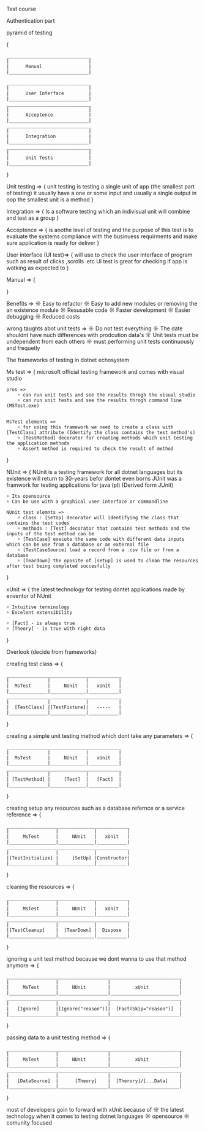 Test course

Authentication part

pyramid of testing 

{
  
    _______________________________
    |                             |
    |      Manual                 |
    |_____________________________|
  
    _______________________________
    |                             |
    |      User Interface         |
    |_____________________________|
    _______________________________
    |                             |
    |      Acceptence             |
    |_____________________________|
    _______________________________
    |                             |
    |      Integration            |
    |_____________________________|
    _______________________________
    |                             |
    |      Unit Tests             |
    |_____________________________|
}

 Unit testing =>
 {
     unit testing is testing a single unit of app (the smallest part of testing)
     it usually have a one or some input and usually a single output
     in oop the smallest unit is a method
 }

 Integration =>
 {
     Is a software testing which an indivisual unit will combine and test as a group
 }

Acceptence =>
{
    is anothe level of testing and the purpose of this test is to evaluate the systems compliance with the businuess requirments
    and make sure application is ready for deliver
}

User interface (UI test)=>
{
    will use to check the user interface of program such as result of clicks ,scrolls .etc 
    Ui test is great for checking if app is wotking as expected to
}

Manual =>
{

}

Benefits =>
    ☼ Easy to refactor
    ☼ Easy to add new modules or removing the an existence module
    ☼ Resusable code
    ☼ Faster development
    ☼ Easier debugging
    ☼ Reduced costs

wrong taughts abot unit tests =>
    ☼ Do not test everything
    ☼ The date shouldnt have nuch differences with prodcution data's
    ☼ Unit tests must be undependent from each others
    ☼ must performing unit tests continuously and frequetly

The frameworks of testing in dotnet echosystem

Ms test =>
{
    microsoft official testing framework and comes with visual studio

    pros =>
        ☼ can run unit tests and see the results throgh the visual studio 
        ☼ can run unit tests and see the results throgh command line (MSTest.exe)
    
    
    MsTest elements =>
        ☼ for using this framework we need to create a class with [TestClass] attribute (Identify the class contains the test method's)
        ☼ [TestMethod] decorator for creating methods which unit testing the application methods 
        ☼ Assert method is required to check the result of method 
}

NUnit =>
{
    NUnit is a testing framework for all dotnet languages but its existence will return to 30-years befor dontet even borns
    JUnit was a framwork for testing applications for java (pl)
    (Derived form JUnit)

    ☼ Its opensource
    ☼ Can be use with a graphical user interface or commandline

    NUnit test elemnts =>
        ☼ class : [SetUp] decorator will identifying the class that contains the test codes
        ☼ methods : [Test] decorator that contains test methods and the inputs of the test method can be 
        ☼ [TestCase] execute the same code with different data inputs which can be use from a database or an external file 
        ☼ [TestCaseSource] load a record from a .csv file or from a database 
        ☼ [Teardown] the oposite of [setup] is used to clean the resources after test being completed succesfully
}

xUnit =>
{
    the latest technology for testing dontet applications 
    made by enventor of NUnit
    
    ☼ Intuitive terminology 
    ☼ Excelent extensibility

    ☼ [Fact] - is always true
    ☼ [Theory] - is true with right data

}

Overlook (decide from frameworks)

creating test class =>
{
  
    __________________________________________
    |              |             |           |    
    |  MsTest      |     NUnit   |   xUnit   |              
    |______________|_____________|___________|    
    __________________________________________
    |              |             |           |    
    |  [TestClass] |[TestFixture]|   -----   |              
    |______________|_____________|___________|    
}

creating a simple unit testing method which dont take any parameters =>
{
 
    __________________________________________
    |              |             |           |    
    |  MsTest      |     NUnit   |   xUnit   |              
    |______________|_____________|___________|    
    __________________________________________
    |              |             |           |     
    | [TestMethod] |     [Test]  |   [Fact]  |              
    |______________|_____________|___________|    
}

creating setup any resources such as a database refernce or a service reference =>
{
 
    _____________________________________________
    |                 |             |           |    
    |     MsTest      |     NUnit   |   xUnit   |              
    |_________________|_____________|___________|    
    _____________________________________________
    |                 |             |           |     
    |[TestInitialize] |     [SetUp] |Constructor|              
    |_________________|_____________|___________|    
} 

cleaning the resources =>
{

    _____________________________________________
    |                 |             |           |    
    |     MsTest      |     NUnit   |   xUnit   |              
    |_________________|_____________|___________|    
    _____________________________________________
    |                 |             |           |     
    |[TestCleanup]    |  [TearDown] |  Dispose  |              
    |_________________|_____________|___________|    
} 

ignoring a unit test method because we dont wanna to use that method anymore =>
{
   
    ________________________________________________________________
    |                 |                  |                         |    
    |     MsTest      |     NUnit        |         xUnit           |              
    |_________________|__________________|_________________________|    
    ________________________________________________________________
    |                 |                  |                         |     
    |   [Ignore]      |[Ignore("reason")]|  [Fact(Skip="reason")]  |              
    |_________________|__________________|_________________________|    
} 

passing data to a unit testing method =>
{
   
    ________________________________________________________________
    |                 |                  |                         |    
    |     MsTest      |     NUnit        |         xUnit           |              
    |_________________|__________________|_________________________|    
    ________________________________________________________________
    |                 |                  |                         |     
    |   [DataSource]  |      [Theory]    |  [Therory]/[...Data]    |              
    |_________________|__________________|_________________________|    
} 

most of developers goin to forward with xUnit because of
    ☼ the latest technology when it comes to testing dotnet languages
    ☼ opensource 
    ☼ comunity focused

